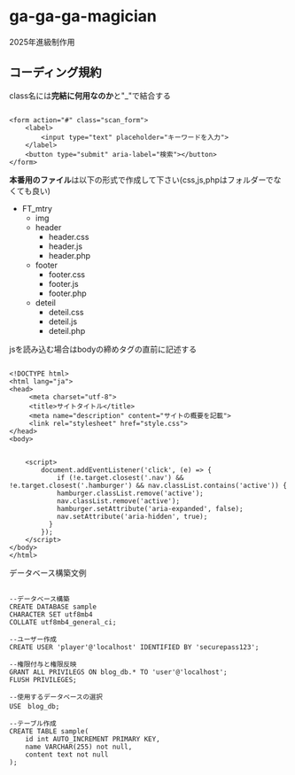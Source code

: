# ga-ga-ga-magician


2025年進級制作用
## コーディング規約


class名には**完結に何用なのか**と"_"で結合する
``` html:sample

<form action="#" class="scan_form">
    <label>
        <input type="text" placeholder="キーワードを入力">
    </label>
    <button type="submit" aria-label="検索"></button>
</form>

```

**本番用のファイル**は以下の形式で作成して下さい(css,js,phpはフォルダーでなくても良い)
* FT_mtry
    * img
    * header
        * header.css
        * header.js
        * header.php
    * footer
        * footer.css
        * footer.js
        * footer.php
    * deteil
        * deteil.css
        * deteil.js
        * deteil.php

jsを読み込む場合はbodyの締めタグの直前に記述する
``` html:sample

<!DOCTYPE html>
<html lang="ja">
<head>	
     <meta charset="utf-8">
     <title>サイトタイトル</title>
     <meta name="description" content="サイトの概要を記載">
     <link rel="stylesheet" href="style.css">
</head>
<body>


    <script>
        document.addEventListener('click', (e) => {
            if (!e.target.closest('.nav') && !e.target.closest('.hamburger') && nav.classList.contains('active')) {
            hamburger.classList.remove('active');
            nav.classList.remove('active');
            hamburger.setAttribute('aria-expanded', false);
            nav.setAttribute('aria-hidden', true);
          }
        });
    </script>
</body>
</html>

```

データベース構築文例
``` sql:sample

--データベース構築
CREATE DATABASE sample
CHARACTER SET utf8mb4
COLLATE utf8mb4_general_ci;

--ユーザー作成
CREATE USER 'player'@'localhost' IDENTIFIED BY 'securepass123';

--権限付与と権限反映
GRANT ALL PRIVILEGS ON blog_db.* TO 'user'@'localhost';
FLUSH PRIVILEGES;

--使用するデータベースの選択
USE　blog_db;

--テーブル作成
CREATE TABLE sample(
    id int AUTO_INCREMENT PRIMARY KEY,
    name VARCHAR(255) not null,
    content text not null
);
